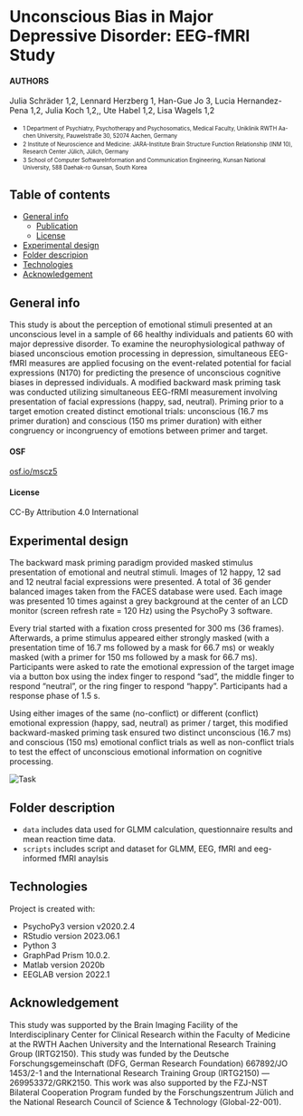 # Unconscious Bias in Major Depressive Disorder: EEG-fMRI Study

#### AUTHORS
Julia Schräder 1,2, Lennard Herzberg 1, Han-Gue Jo 3, Lucia Hernandez-Pena 1,2, Julia Koch 1,2,, Ute Habel 1,2, Lisa Wagels 1,2

* <sub><sup>1 Department of Psychiatry, Psychotherapy and Psychosomatics, Medical Faculty, Uniklinik RWTH Aa-chen University, Pauwelstraße 30, 52074 Aachen, Germany</sup></sub>
* <sub><sup>2 Institute of Neuroscience and Medicine: JARA-Institute Brain Structure Function Relationship (INM 10), Research Center Jülich, Jülich, Germany</sup></sub>
* <sub><sup>3 School of Computer SoftwareInformation and Communication Engineering, Kunsan National University, 588 Daehak-ro Gunsan, South Korea</sup></sub>

## Table of contents
* [General info](#general-info)
	* [Publication](#OSF) 
	* [License](#license)
* [Experimental design](#experimental-design)
* [Folder descripion](#folder-description)
* [Technologies](#technologies)
* [Acknowledgement](#acknowledgement)


## General info
This study is about the perception of emotional stimuli presented at an unconscious level in a sample of 66 healthy individuals and patients 60 with major depressive disorder. To examine the neurophysiological pathway of biased unconscious emotion processing in depression, simultaneous EEG-fMRI measures are applied focusing on the event-related potential for facial expressions (N170) for predicting the presence of unconscious cognitive biases in depressed individuals.
A modified backward mask priming task was conducted utilizing simultaneous EEG-fRMI measurement involving presentation of facial expressions (happy, sad, neutral). Priming prior to a target emotion created distinct emotional trials: unconscious (16.7 ms primer duration) and conscious (150 ms primer duration) with either congruency or incongruency of emotions between primer and target. 


#### OSF 

[osf.io/mscz5](https://osf.io/37xd2)

#### License

CC-By Attribution 4.0 International 

## Experimental design

The backward mask priming paradigm provided masked stimulus presentation of emotional and neutral stimuli. Images of 12 happy, 12 sad and 12 neutral facial expressions were presented. A total of 36 gender balanced images taken from the FACES database were used. Each image was presented 10 times against a grey background at the center of an LCD monitor (screen refresh rate = 120 Hz) using the PsychoPy 3 software.

Every trial started with a fixation cross presented for 300 ms (36 frames). Afterwards, a prime stimulus appeared either strongly masked (with a presentation time of 16.7 ms followed by a mask for 66.7 ms) or weakly masked (with a primer for 150 ms followed by a mask for 66.7 ms). Participants were asked to rate the emotional expression of the target image via a button box using the index finger to respond “sad”, the middle finger to respond “neutral”, or the ring finger to respond “happy”. Participants had a response phase of 1.5 s. 

Using either images of the same (no-conflict) or different (conflict) emotional expression (happy, sad, neutral) as primer / target, this modified backward-masked priming task ensured two distinct unconscious (16.7 ms) and conscious (150 ms) emotional conflict trials as well as non-conflict trials to test the effect of unconscious emotional information on cognitive processing.

![Task](https://github.com/JuliaSchraeder/UnconsciousBias/assets/54576554/270e406b-83e8-4430-ac6d-9df84326ba85)

## Folder description

* `data` includes data used for GLMM calculation, questionnaire results and mean reaction time data. 
* `scripts` includes script and dataset for GLMM, EEG, fMRI and eeg-informed fMRI anaylsis 

## Technologies
Project is created with:
* PsychoPy3 version v2020.2.4
* RStudio version 2023.06.1
* Python 3
* GraphPad Prism 10.0.2.
* Matlab version 2020b
* EEGLAB version 2022.1

## Acknowledgement
This study was supported by the Brain Imaging Facility of the Interdisciplinary Center for Clinical Research within the Faculty of Medicine at the RWTH Aachen University and the International Research Training Group (IRTG2150). This study was funded by the Deutsche Forschungsgemeinschaft (DFG, German Research Foundation) 667892/JO 1453/2-1 and the International Research Training Group (IRTG2150) —269953372/GRK2150. This work was also supported by the FZJ-NST Bilateral Cooperation Program funded by the Forschungszentrum Jülich and the National Research Council of Science & Technology (Global-22-001). 
